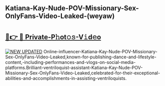 ## Katiana-Kay-Nude-POV-Missionary-Sex-OnlyFans-Video-Leaked-(weyaw)


# <h2><a href="https://mediaupload.pro?-19M">🔗👉 🔴 Private-P𝚑ot𝚘𝚜-V𝚒d𝚎o</a></h2>

[![NEW UPDATED](https://i.imgur.com/0qMVB7G.gif)](https://mediaupload.pro?-19M)
Online-influencer-Katiana-Kay-Nude-POV-Missionary-Sex-OnlyFans-Video-Leaked,known-for-publishing-dance-and-lifestyle-content,-including-performances-and-vlogs-on-social-media-platforms.Brilliant-ventriloquist-assistant-Katiana-Kay-Nude-POV-Missionary-Sex-OnlyFans-Video-Leaked,celebrated-for-their-exceptional-abilities-and-accomplishments-in-assisting-ventriloquists.  